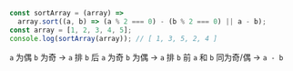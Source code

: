 ```js
const sortArray = (array) =>
  array.sort((a, b) => (a % 2 === 0) - (b % 2 === 0) || a - b);
const array = [1, 2, 3, 4, 5];
console.log(sortArray(array)); // [ 1, 3, 5, 2, 4 ]
```

`a` 为偶 `b` 为奇 ->  `a` 排 `b` 后
`a` 为奇 `b` 为偶 -> `a` 排 `b` 前
`a` 和 `b` 同为奇/偶 -> `a - b`
